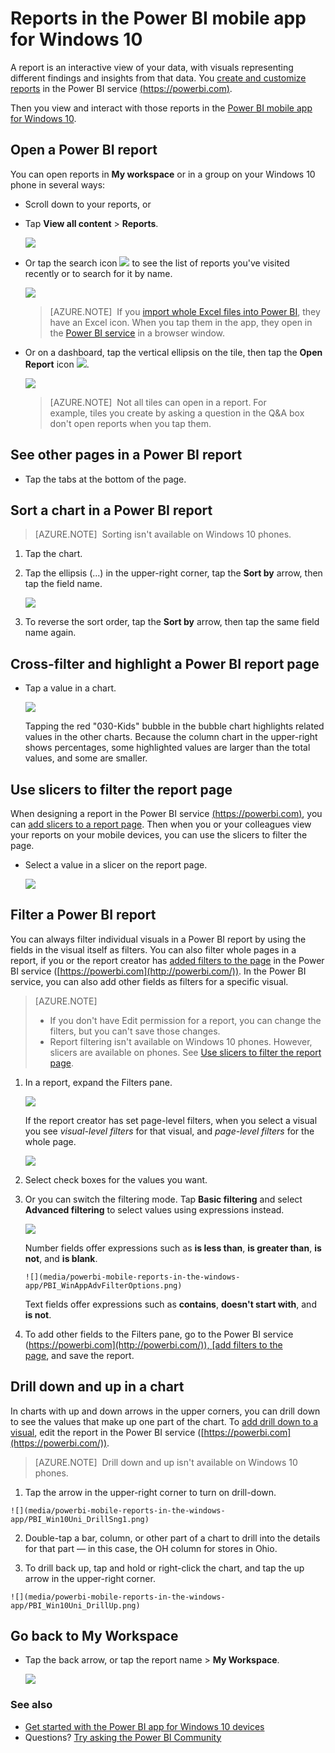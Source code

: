 <properties 
   pageTitle="Reports in the Power BI mobile app for Windows 10"
   description="Learn about viewing reports in the Power BI mobile app for Windows 10. You create reports in the Power BI service, then interact with them in the mobile apps. "
   services="powerbi" 
   documentationCenter="" 
   authors="maggiesMSFT" 
   manager="erikre" 
   backup=""
   editor=""
   tags=""
   qualityFocus="no"
   qualityDate=""/>
 
<tags
   ms.service="powerbi"
   ms.devlang="NA"
   ms.topic="article"
   ms.tgt_pltfrm="NA"
   ms.workload="powerbi"
   ms.date="10/12/2016"
   ms.author="maggies"/>
# Reports in the Power BI mobile app for Windows 10

A report is an interactive view of your data, with visuals representing different findings and insights from that data. You [create and customize reports](powerbi-service-create-a-new-report.md) in the Power BI service [(https://powerbi.com)](https://powerbi.com).

Then you view and interact with those reports in the [Power BI mobile app for Windows 10](powerbi-mobile-win10phone-app-get-started.md).

## Open a Power BI report

You can open reports in **My workspace** or in a group on your Windows 10 phone in several ways: 

-   Scroll down to your reports, or 
-   Tap **View all content** > **Reports**. 
    
    ![](media/powerbi-mobile-reports-in-the-windows-app/power-bi-windows-10-reports-home.png)

-   Or tap the search icon ![](media/powerbi-mobile-reports-in-the-windows-app/power-bi-ipad-search-icon.png) to see the list of reports you've visited recently or to search for it by name.

    ![](media/powerbi-mobile-reports-in-the-windows-app/power-bi-windows-10-search-page.png)

    > [AZURE.NOTE]  If you [import whole Excel files into Power BI](powerbi-bring-in-whole-excel-files.md), they have an Excel icon. When you tap them in the app, they open in the [Power BI service](https://powerbi.com) in a browser window.

-   Or on a dashboard, tap the vertical ellipsis on the tile, then tap the **Open Report** icon ![](media/powerbi-mobile-reports-in-the-windows-app/PBI_Win10app_OpenRptIcon.png).

    ![](media/powerbi-mobile-reports-in-the-windows-app/pbi_win10ph_tileellips.png)

    > [AZURE.NOTE]  Not all tiles can open in a report. For example, tiles you create by asking a question in the Q&A box don't open reports when you tap them.   

## See other pages in a Power BI report

-   Tap the tabs at the bottom of the page. 

## Sort a chart in a Power BI report

> [AZURE.NOTE]  Sorting isn't available on Windows 10 phones.

1.  Tap the chart. 

2.  Tap the ellipsis (...) in the upper-right corner, tap the **Sort by** arrow, then tap the field name.

    ![](media/powerbi-mobile-reports-in-the-windows-app/power-bi-windows-10-report-sort.png)

3.  To reverse the sort order, tap the **Sort by** arrow, then tap the same field name again. 

## Cross-filter and highlight a Power BI report page

-   Tap a value in a chart.

    ![](media/powerbi-mobile-reports-in-the-windows-app/PBI_Win10Uni_XFltrRptSm.png)

    Tapping the red "030-Kids" bubble in the bubble chart highlights related values in the other charts. Because the column chart in the upper-right shows percentages, some highlighted values are larger than the total values, and some are smaller. 

## Use slicers to filter the report page

When designing a report in the Power BI service [(https://powerbi.com)](https://powerbi.com), you can [add slicers to a report page](powerbi-service-tutorial-slicers.md). Then when you or your colleagues view your reports on your mobile devices, you can use the slicers to filter the page.

-   Select a value in a slicer on the report page.

    ![](media/powerbi-mobile-reports-in-the-windows-app/pbi_win10_slicer.png)

## Filter a Power BI report

You can always filter individual visuals in a Power BI report by using the fields in the visual itself as filters. You can also filter whole pages in a report, if you or the report creator has [added filters to the page](powerbi-service-add-a-filter-to-a-report.md) in the Power BI service ([https://powerbi.com](http://powerbi.com/)). In the Power BI service, you can also add other fields as filters for a specific visual. 

> [AZURE.NOTE]  
> 
> - If you don't have Edit permission for a report, you can change the filters, but you can't save those changes. 
> - Report filtering isn't available on Windows 10 phones. However, slicers are available on phones. See [Use slicers to filter the report page](powerbi-mobile-reports-in-the-windows-app.md#use-slicers-to-filter-the-report-page).

1. In a report, expand the Filters pane.

    ![](media/powerbi-mobile-reports-in-the-windows-app/PBI_WinAppCollapsFilter.png)

    If the report creator has set page-level filters, when you select a visual you see *visual-level filters* for that visual, and *page-level filters* for the whole page.

    ![](media/powerbi-mobile-reports-in-the-windows-app/power-bi-windows-10-filter-pane-visual.png)

2. Select check boxes for the values you want.

3. Or you can switch the filtering mode. Tap **Basic filtering** and select **Advanced filtering** to select values using expressions instead.

    ![](media/powerbi-mobile-reports-in-the-windows-app/power-bi-windows-10-filter-type.png)

    Number fields offer expressions such as **is less than**, **is greater than**, **is not**, and **is blank**.

       ![](media/powerbi-mobile-reports-in-the-windows-app/PBI_WinAppAdvFilterOptions.png)

    Text fields offer expressions such as **contains**, **doesn't start with**, and **is not**.

4.  To add other fields to the Filters pane, go to the Power BI service ([https://powerbi.com](http://powerbi.com/)), [add filters to the page](powerbi-service-add-a-filter-to-a-report.md), and save the report.

## Drill down and up in a chart

In charts with up and down arrows in the upper corners, you can drill down to see the values that make up one part of the chart. To [add drill down to a visual](powerbi-service-drill-down-in-a-visualization.md), edit the report in the Power BI service ([https://powerbi.com](https://powerbi.com/)).

> [AZURE.NOTE]  Drill down and up isn't available on Windows 10 phones.

1.   Tap the arrow in the upper-right corner to turn on drill-down.
   
    ![](media/powerbi-mobile-reports-in-the-windows-app/PBI_Win10Uni_DrillSng1.png)

2.   Double-tap a bar, column, or other part of a chart to drill into the details for that part — in this case, the OH column for stores in Ohio.

3.   To drill back up, tap and hold or right-click the chart, and tap the up arrow in the upper-right corner.

    ![](media/powerbi-mobile-reports-in-the-windows-app/PBI_Win10Uni_DrillUp.png)

## Go back to My Workspace

-  Tap the back arrow, or tap the report name > **My Workspace**.

    ![](media/powerbi-mobile-reports-in-the-windows-app/power-bi-windows-10-report-breadcrumb.png)

### See also

- [Get started with the Power BI app for Windows 10 devices](powerbi-service-windows-app-get-started.md)
- Questions? [Try asking the Power BI Community](http://community.powerbi.com/)


